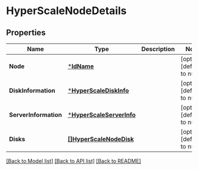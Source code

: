# HyperScaleNodeDetails

## Properties
Name | Type | Description | Notes
------------ | ------------- | ------------- | -------------
**Node** | [***IdName**](IdName.md) |  | [optional] [default to null]
**DiskInformation** | [***HyperScaleDiskInfo**](HyperScaleDiskInfo.md) |  | [optional] [default to null]
**ServerInformation** | [***HyperScaleServerInfo**](HyperScaleServerInfo.md) |  | [optional] [default to null]
**Disks** | [**[]HyperScaleNodeDisk**](HyperScaleNodeDisk.md) |  | [optional] [default to null]

[[Back to Model list]](../README.md#documentation-for-models) [[Back to API list]](../README.md#documentation-for-api-endpoints) [[Back to README]](../README.md)

